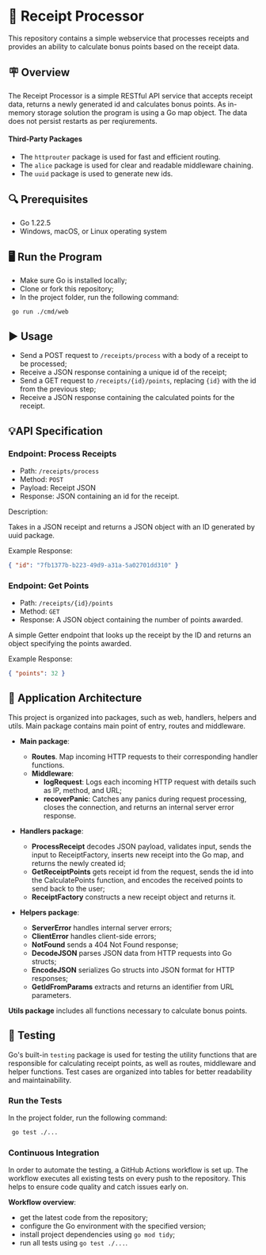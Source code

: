 # 🧮 Receipt Processor

This repository contains a simple webservice that processes receipts and provides an ability to calculate bonus points based on the receipt data.

## 🪧 Overview

The Receipt Processor is a simple RESTful API service that accepts receipt data, returns a newly generated id and calculates bonus points.
As in-memory storage solution the program is using a Go map object. The data does not persist restarts as per reqiurements.

#### Third-Party Packages

- The `httprouter` package is used for fast and efficient routing.
- The `alice` package is used for clear and readable middleware chaining.
- The `uuid` package is used to generate new ids.

## 🔍 Prerequisites

- Go 1.22.5
- Windows, macOS, or Linux operating system

## 🖥️ Run the Program

- Make sure Go is installed locally;
- Clone or fork this repository;
- In the project folder, run the following command:

```sh
 go run ./cmd/web
```

## ▶️ Usage

- Send a POST request to `/receipts/process` with a body of a receipt to be processed;
- Receive a JSON response containing a unique id of the receipt;
- Send a GET request to `/receipts/{id}/points`, replacing `{id}` with the id from the previous step;
- Receive a JSON response containing the calculated points for the receipt.

## 💡API Specification

### Endpoint: Process Receipts

- Path: `/receipts/process`
- Method: `POST`
- Payload: Receipt JSON
- Response: JSON containing an id for the receipt.

Description:

Takes in a JSON receipt and returns a JSON object with an ID generated by uuid package.

Example Response:

```json
{ "id": "7fb1377b-b223-49d9-a31a-5a02701dd310" }
```

### Endpoint: Get Points

- Path: `/receipts/{id}/points`
- Method: `GET`
- Response: A JSON object containing the number of points awarded.

A simple Getter endpoint that looks up the receipt by the ID and returns an object specifying the points awarded.

Example Response:

```json
{ "points": 32 }
```

## 🧱 Application Architecture

This project is organized into packages, such as web, handlers, helpers and utils.
Main package contains main point of entry, routes and middleware.

- **Main package**:

  - **Routes**. Map incoming HTTP requests to their corresponding handler functions.
  - **Middleware**:
    - **logRequest**: Logs each incoming HTTP request with details such as IP, method, and URL;
    - **recoverPanic**: Catches any panics during request processing, closes the connection, and returns an internal server error response.

- **Handlers package**:

  - **ProcessReceipt** decodes JSON payload, validates input, sends the input to ReceiptFactory, inserts new receipt into the Go map, and returns the newly created id;
  - **GetReceiptPoints** gets receipt id from the request, sends the id into the CalculatePoints function, and encodes the received points to send back to the user;
  - **ReceiptFactory** constructs a new receipt object and returns it.

- **Helpers package**:
  - **ServerError** handles internal server errors;
  - **ClientError** handles client-side errors;
  - **NotFound** sends a 404 Not Found response;
  - **DecodeJSON** parses JSON data from HTTP requests into Go structs;
  - **EncodeJSON** serializes Go structs into JSON format for HTTP responses;
  - **GetIdFromParams** extracts and returns an identifier from URL parameters.

**Utils package** includes all functions necessary to calculate bonus points.

## 🚀 Testing

Go's built-in `testing` package is used for testing the utility functions that are responsible for calculating receipt points, as well as routes, middleware and helper functions. Test cases are organized into tables for better readability and maintainability.

### Run the Tests

In the project folder, run the following command:

```sh
 go test ./...
```

### Continuous Integration

In order to automate the testing, a GitHub Actions workflow is set up. The workflow executes all existing tests on every push to the repository. This helps to ensure code quality and catch issues early on.

**Workflow overview**:

- get the latest code from the repository;
- configure the Go environment with the specified version;
- install project dependencies using `go mod tidy`;
- run all tests using `go test ./...`.
